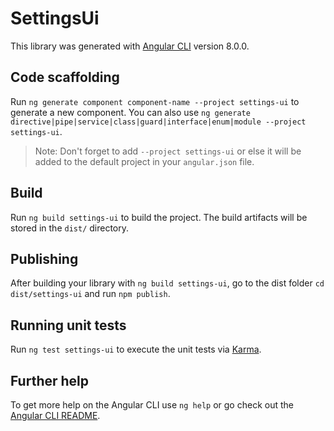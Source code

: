 # SettingsUi

This library was generated with [Angular CLI](https://github.com/angular/angular-cli) version 8.0.0.

## Code scaffolding

Run `ng generate component component-name --project settings-ui` to generate a new component. You can also use `ng generate directive|pipe|service|class|guard|interface|enum|module --project settings-ui`.
> Note: Don't forget to add `--project settings-ui` or else it will be added to the default project in your `angular.json` file. 

## Build

Run `ng build settings-ui` to build the project. The build artifacts will be stored in the `dist/` directory.

## Publishing

After building your library with `ng build settings-ui`, go to the dist folder `cd dist/settings-ui` and run `npm publish`.

## Running unit tests

Run `ng test settings-ui` to execute the unit tests via [Karma](https://karma-runner.github.io).

## Further help

To get more help on the Angular CLI use `ng help` or go check out the [Angular CLI README](https://github.com/angular/angular-cli/blob/master/README.md).
